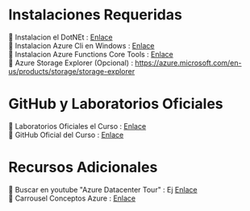 
# Instalaciones Requeridas

🤪 Instalacion el DotNEt : [Enlace](https://dotnet.microsoft.com/en-us/download)  
🤪 Instalacion Azure Cli en Windows : [Enlace](https://docs.microsoft.com/en-us/cli/azure/install-azure-cli-windows?view=azure-cli-latest&tabs=azure-cli)  
🤪 Instalacion Azure Functions Core Tools : [Enlace](https://learn.microsoft.com/en-us/azure/azure-functions/functions-run-local?tabs=windows%2Cisolated-process%2Cnode-v4%2Cpython-v2%2Chttp-trigger%2Ccontainer-apps&pivots=programming-language-csharp)  
🤪 Azure Storage Explorer (Opcional) : https://azure.microsoft.com/en-us/products/storage/storage-explorer

# GitHub y Laboratorios Oficiales

🤖 Laboratorios Oficiales el Curso : [Enlace](https://microsoftlearning.github.io/AZ-204-DevelopingSolutionsforMicrosoftAzure/)  
🤖 GitHub Oficial del Curso : [Enlace](https://github.com/MicrosoftLearning/AZ-204-DevelopingSolutionsforMicrosoftAzure)  

# Recursos Adicionales

🔗 Buscar en youtube "Azure Datacenter Tour" : Ej [Enlace](https://www.youtube.com/watch?v=80aK2_iwMOs&t=3s)  
🔗 Carrousel Conceptos Azure : [Enlace](https://www.instagram.com/p/DAuDAbjxBBn/?img_index=1/0)  

